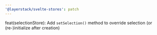 ```yaml
---
'@layerstack/svelte-stores': patch
---
```


feat(selectionStore): Add `setSelection()` method to override selection (or (re-)initialize after creation)
